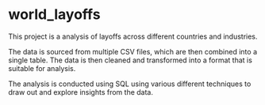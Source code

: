 # world_layoffs

This project is a analysis of layoffs across different countries and industries.

The data is sourced from multiple CSV files, which are then combined into a single table. The data is then cleaned and transformed into a format that is suitable for analysis.

The analysis is conducted using SQL using various different techniques to draw out and explore insights from the data.



